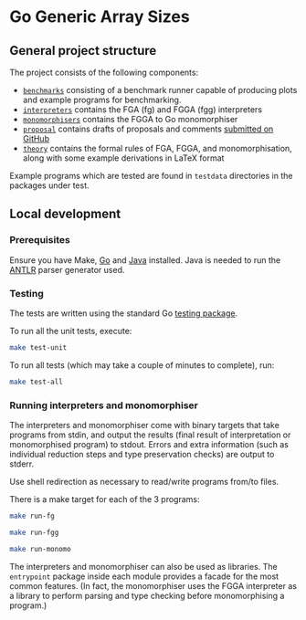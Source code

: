 # Go Generic Array Sizes

## General project structure

The project consists of the following components:

- [`benchmarks`](./benchmarks/) consisting of a benchmark runner capable of
  producing plots and example programs for benchmarking.
- [`interpreters`](./interpreters/) contains the FGA (fg) and FGGA (fgg)
  interpreters
- [`monomorphisers`](./monomorphisers/) contains the FGGA to Go monomorphiser
- [`proposal`](./proposal/) contains drafts of proposals and comments [submitted
  on GitHub](https://github.com/golang/go/issues/65555)
- [`theory`](./theory/) contains the formal rules of FGA, FGGA, and
  monomorphisation, along with some example derivations in LaTeX format

Example programs which are tested are found in `testdata` directories in the
packages under test.

## Local development

### Prerequisites

Ensure you have Make, [Go](https://go.dev/) and [Java](https://openjdk.org/)
installed. Java is needed to run the [ANTLR](https://www.antlr.org/) parser
generator used.

### Testing

The tests are written using the standard Go [testing
package](https://pkg.go.dev/testing).

To run all the unit tests, execute:

```bash
make test-unit
```

To run all tests (which may take a couple of minutes to complete), run:

```bash
make test-all
```

### Running interpreters and monomorphiser

The interpreters and monomorphiser come with binary targets that take programs
from stdin, and output the results (final result of interpretation or
monomorphised program) to stdout. Errors and extra information (such as
individual reduction steps and type preservation checks) are output to stderr.

Use shell redirection as necessary to read/write programs from/to files.

There is a make target for each of the 3 programs:

```bash
make run-fg
```

```bash
make run-fgg
```

```bash
make run-monomo
```

The interpreters and monomorphiser can also be used as libraries. The
`entrypoint` package inside each module provides a facade for the most common
features. (In fact, the monomorphiser uses the FGGA interpreter as a library to
perform parsing and type checking before monomorphising a program.)
